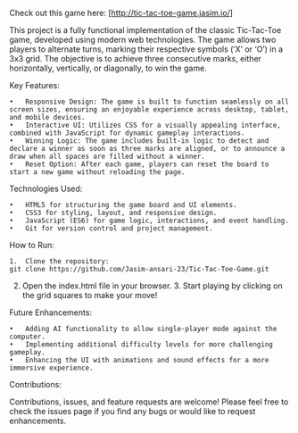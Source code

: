 Check out this game here: [http://tic-tac-toe-game.jasim.io/]

This project is a fully functional implementation of the classic Tic-Tac-Toe game, developed using modern web technologies. The game allows two players to alternate turns, marking their respective symbols (‘X’ or ‘O’) in a 3x3 grid. The objective is to achieve three consecutive marks, either horizontally, vertically, or diagonally, to win the game.

Key Features:

	•	Responsive Design: The game is built to function seamlessly on all screen sizes, ensuring an enjoyable experience across desktop, tablet, and mobile devices.
	•	Interactive UI: Utilizes CSS for a visually appealing interface, combined with JavaScript for dynamic gameplay interactions.
	•	Winning Logic: The game includes built-in logic to detect and declare a winner as soon as three marks are aligned, or to announce a draw when all spaces are filled without a winner.
	•	Reset Option: After each game, players can reset the board to start a new game without reloading the page.

Technologies Used:

	•	HTML5 for structuring the game board and UI elements.
	•	CSS3 for styling, layout, and responsive design.
	•	JavaScript (ES6) for game logic, interactions, and event handling.
	•	Git for version control and project management.

How to Run:

	1.	Clone the repository:
    git clone https://github.com/Jasim-ansari-23/Tic-Tac-Toe-Game.git

2.	Open the index.html file in your browser.
	3.	Start playing by clicking on the grid squares to make your move!

Future Enhancements:

	•	Adding AI functionality to allow single-player mode against the computer.
	•	Implementing additional difficulty levels for more challenging gameplay.
	•	Enhancing the UI with animations and sound effects for a more immersive experience.

Contributions:

Contributions, issues, and feature requests are welcome! Please feel free to check the issues page if you find any bugs or would like to request enhancements.
